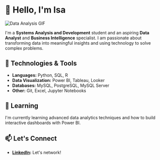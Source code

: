 # 👋 Hello, I'm Isa

![Data Analysis GIF](https://i.giphy.com/media/v1.Y2lkPTc5MGI3NjExNzlveGFiNXZjeWFpeGV4a2w5bDAwY2RpZnB0a3BvZ3FoOXBpbmduNiZlcD12MV9pbnRlcm5hbF9naWZfYnlfaWQmY3Q9Zw/l46Cy1rHbQ92uuLXa/giphy.gif)


I'm a **Systems Analysis and Development** student and an aspiring **Data Analyst** and **Business Intelligence** specialist. I am passionate about transforming data into meaningful insights and using technology to solve complex problems.

## 🔧 Technologies & Tools
- **Languages:** Python, SQL, R
- **Data Visualization:** Power BI, Tableau, Looker
- **Databases:** MySQL, PostgreSQL, MySQL Server
- **Other:** Git, Excel, Jupyter Notebooks


## 🌱 Learning
I'm currently learning advanced data analytics techniques and how to build interactive dashboards with Power BI.

## 📫 Let's Connect
- **[LinkedIn](https://www.linkedin.com/in/isabeli-carolina-066780210/):** Let's network!


